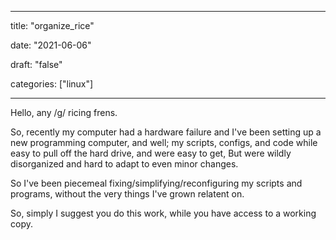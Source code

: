 
---

title: "organize\_rice"

date: "2021-06-06"

draft: "false"

categories: ["linux"]

---

Hello, any /g/ ricing frens.

So, recently my computer had a hardware failure and I've been setting up a new programming computer, and well; my scripts, configs, and code while easy to pull off the hard drive, and were easy to get, But were wildly disorganized and hard to adapt to even minor changes.

So I've been piecemeal fixing/simplifying/reconfiguring my scripts and programs, without the very things I've grown relatent on.

So, simply I suggest you do this work, while you have access to a working copy.

